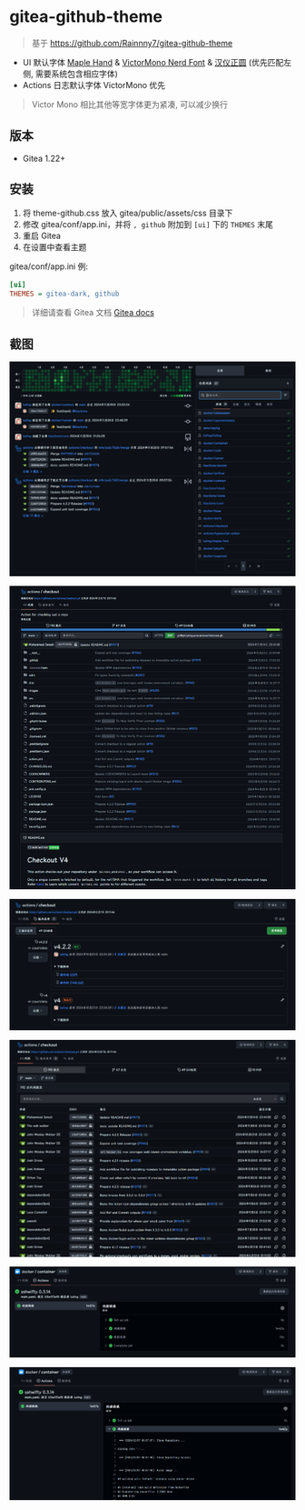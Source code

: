 # gitea-github-theme

> 基于 https://github.com/Rainnny7/gitea-github-theme

- UI 默认字体 [Maple Hand](https://github.com/subframe7536/maple-font/tree/other-resources/cn-resource/maple-hand) & [VictorMono Nerd Font](https://github.com/ryanoasis/nerd-fonts/releases/download/v3.3.0/VictorMono.zip) & [汉仪正圆](https://www.hanyi.com.cn/productdetail.php?id=2913) (优先匹配左侧, 需要系统包含相应字体)
- Actions 日志默认字体 VictorMono 优先

> Victor Mono 相比其他等宽字体更为紧凑, 可以减少换行

## 版本

- Gitea 1.22+

## 安装

1. 将 theme-github.css 放入 gitea/public/assets/css 目录下
2. 修改 gitea/conf/app.ini，并将 `, github` 附加到 `[ui]` 下的 `THEMES` 末尾
3. 重启 Gitea
4. 在设置中查看主题

gitea/conf/app.ini 例:
```ini
[ui]
THEMES = gitea-dark, github
```

> 详细请查看 Gitea 文档 [Gitea docs](https://docs.gitea.com/next/administration/customizing-gitea#customizing-the-look-of-gitea)

## 截图

![仓库](/screenshots/repo.png)

![仓库文件列表](/screenshots/file_list.png)

![仓库发布](/screenshots/release.png)

![仓库提交](/screenshots/commit.png)

![Actions](/screenshots/action.png)

![Actions Step](/screenshots/step.png)
